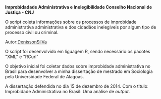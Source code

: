 **Improbidadade Administrativa e Inelegibilidade Conselho Nacional de Justiça - CNJ**

O script coleta informações sobre os processos de improbidade administrativa administrativa e dos cidadãos inelegiveis por algum tipo de processo civil ou criminal.

Autor:[DenissonSilVa](http://www.denissonsilva.com)

O script foi desenvolvido em liguagem R, sendo necessário os pacotes "XML" e "RCurl"


O objetivo inicial foi coletar dados sobre improbidade administrativa no Brasil para desenvolver a minha dissertação de mestrado em Sociologia pela Universidade Federal de Alagoas.

A dissertação defendida no dia 15 de dezembro de 2014. Com o titulo: Improbidade Administrativa no Brasil: Uma análise de _output_. 
